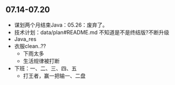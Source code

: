 ##  07.14-07.20

-   谋划两个月结束Java：05.26：废弃了。
-   技术计划：data/plan#README.md 不知道是不是终结版?不断升级
-   Java_res
-   衣服clean..??
    -   下雨太多
    -   生活规律被打断
-   下班：一、二、三、四、五
    -   打王者，赢一把输一、二盘

